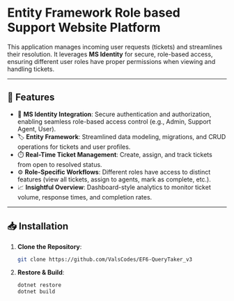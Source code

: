
# Entity Framework Role based Support Website Platform

This application manages incoming user requests (tickets) and streamlines their resolution. It leverages **MS Identity** for secure, role-based access, ensuring different user roles have proper permissions when viewing and handling tickets.

---

## 🚀 Features
- 🔐 **MS Identity Integration**: Secure authentication and authorization, enabling seamless role-based access control (e.g., Admin, Support Agent, User).
- 🏷️ **Entity Framework**: Streamlined data modeling, migrations, and CRUD operations for tickets and user profiles.
- ⏱️ **Real-Time Ticket Management**: Create, assign, and track tickets from open to resolved status.
- ⚙️ **Role-Specific Workflows**: Different roles have access to distinct features (view all tickets, assign to agents, mark as complete, etc.).
- 📈 **Insightful Overview**: Dashboard-style analytics to monitor ticket volume, response times, and completion rates.

---

## 📥 Installation

1. **Clone the Repository**:
   ```bash
   git clone https://github.com/ValsCodes/EF6-QueryTaker_v3
   ```

2. **Restore & Build**:
    ```bash
    dotnet restore
    dotnet build
    ```
